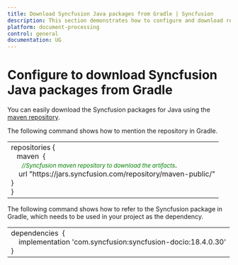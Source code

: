 ```yaml
---
title: Download Syncfusion Java packages from Gradle | Syncfusion
description: This section demonstrates how to configure and download required Jars from Gradle (Jar configuration)
platform: document-processing
control: general
documentation: UG
---
```

# Configure to download Syncfusion Java packages from Gradle

You can easily download the Syncfusion packages for Java using the [maven repository](https://jars.syncfusion.com/).
 
The following command shows how to mention the repository in Gradle.

<table>
<tr>
<td>
repositories&nbsp;{<br />
&nbsp;&nbsp;&nbsp;maven&nbsp; {<br />
&nbsp;&nbsp;&nbsp;&nbsp;<span style="color:green;font-size:13px;font-style:italic">&nbsp;&nbsp;//Syncfusion maven repository to download the artifacts</span>.<br />
&nbsp;&nbsp;&nbsp;&nbsp;url "https://jars.syncfusion.com/repository/maven-public/"<br />
}<br />
}
</td>
</tr>
</table>

The following command shows how to refer to the Syncfusion package in Gradle, which needs to be used in your project as the dependency.

<table>
<tr>
<td>
	dependencies &nbsp;{<br />
 &nbsp;&nbsp;&nbsp;&nbsp;implementation 'com.syncfusion:syncfusion-docio:18.4.0.30'<br />
}
</td>
</tr>
</table>
